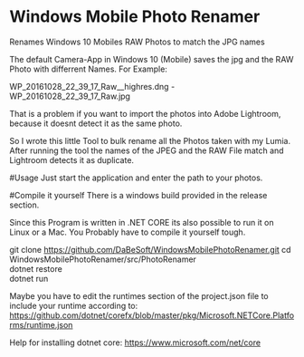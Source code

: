   
# Windows Mobile Photo Renamer
Renames Windows 10 Mobiles RAW Photos to match the JPG names

The default Camera-App in Windows 10 (Mobile) saves the jpg and the RAW Photo with differrent Names. For Example:

WP_20161028_22_39_17_Raw__highres.dng - WP_20161028_22_39_17_Raw.jpg

That is a problem if you want to import the photos into Adobe Lightroom, because it doesnt detect it as the same photo.

So I wrote this little Tool to bulk rename all the Photos taken with my Lumia. After running the tool the names of the JPEG and the RAW File match and Lightroom detects it as duplicate.

#Usage
Just start the application and enter the path to your photos.

#Compile it yourself
There is a windows build provided in the release section.

Since this Program is written in .NET CORE its also possible to run it on Linux or a Mac. You Probably have to compile it yourself tough.

git clone https://github.com/DaBeSoft/WindowsMobilePhotoRenamer.git
cd WindowsMobilePhotoRenamer/src/PhotoRenamer  
dotnet restore  
dotnet run  

Maybe you have to edit the runtimes section of the project.json file to include your runtime according to:   https://github.com/dotnet/corefx/blob/master/pkg/Microsoft.NETCore.Platforms/runtime.json

Help for installing dotnet core: https://www.microsoft.com/net/core

